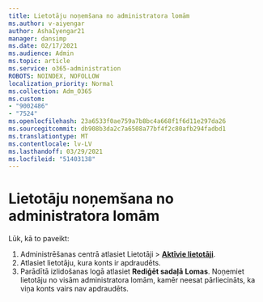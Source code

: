 ```yaml
---
title: Lietotāju noņemšana no administratora lomām
ms.author: v-aiyengar
author: AshaIyengar21
manager: dansimp
ms.date: 02/17/2021
ms.audience: Admin
ms.topic: article
ms.service: o365-administration
ROBOTS: NOINDEX, NOFOLLOW
localization_priority: Normal
ms.collection: Adm_O365
ms.custom:
- "9002486"
- "7524"
ms.openlocfilehash: 23a6533f0ae759a7b8bc4a668f1f6d11e297da26
ms.sourcegitcommit: db908b3da2c7a6508a77bf4f2c80afb294fadbd1
ms.translationtype: MT
ms.contentlocale: lv-LV
ms.lasthandoff: 03/29/2021
ms.locfileid: "51403138"
---
```

# <a name="remove-the-users-from-the-admin-roles"></a>Lietotāju noņemšana no administratora lomām

Lūk, kā to paveikt:

1. Administrēšanas centrā atlasiet Lietotāji  >  [**Aktīvie lietotāji**](https://go.microsoft.com/fwlink/p/?linkid=834822).
1. Atlasiet lietotāju, kura konts ir apdraudēts.
1. Parādītā izlidošanas logā atlasiet **Rediģēt sadaļā** **Lomas**. Noņemiet lietotāju no visām administratora lomām, kamēr neesat pārliecināts, ka viņa konts vairs nav apdraudēts.

